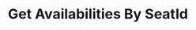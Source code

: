 ---
layout: default
title: Get Availabilities By SeatId
parent: Availability
grand_parent: Workforce
has_children: true
nav_order: 1
---